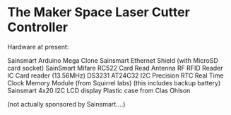 The Maker Space Laser Cutter Controller
=======================================

Hardware at present:  

  Sainsmart Arduino Mega Clone
  Sainsmart Ethernet Shield (with MicroSD card socket)
  SainSmart Mifare RC522 Card Read Antenna RF RFID Reader IC Card reader (13.56MHz)
  DS3231 AT24C32 I2C Precision RTC Real Time Clock Memory Module (from Squirrel labs)
    (this includes backup battery)
  Sainsmart 4x20 I2C LCD display
  Plastic case from Clas Ohlson

  (not actually sponsored by Sainsmart....)
